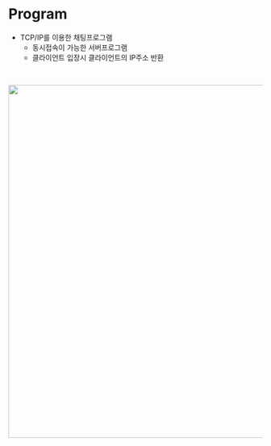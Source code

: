 # Program
- TCP/IP를 이용한 채팅프로그램
  - 동시접속이 가능한 서버프로그램
  - 클라이언트 입장시 클라이언트의 IP주소 반환

<br/>

<p align = "center">
<img src ="https://user-images.githubusercontent.com/93025344/177486748-bbae5d46-c356-4820-9624-e3a2ad1e3537.png" width="1000" height="700">
</p>
